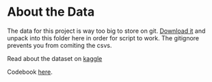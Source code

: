 # About the Data

The data for this project is way too big to store on git. [Download it](https://www.kaggle.com/cdc/behavioral-risk-factor-surveillance-system/downloads/behavioral-risk-factor-surveillance-system.zip) and unpack into this folder here in order for script to work. The gitignore prevents you from comiting the csvs.

Read about the dataset on [kaggle](https://www.kaggle.com/cdc/behavioral-risk-factor-surveillance-system)

Codebook [here](https://www.cdc.gov/brfss/annual_data/2015/pdf/codebook15_llcp.pdf).
